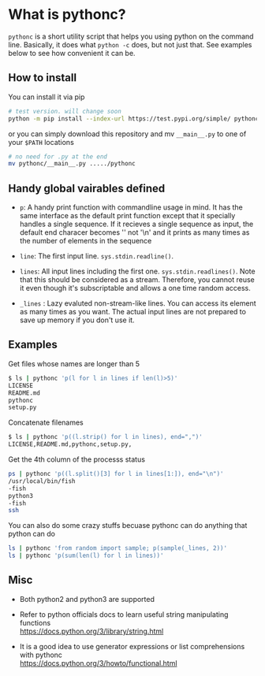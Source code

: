 # What is pythonc?

`pythonc` is a short utility script that helps you using python on the 
command line. Basically, it does what `python -c` does, but not just that.
See examples below to see how convenient it can be.


## How to install

You can install it via pip
```bash
# test version. will change soon
python -m pip install --index-url https://test.pypi.org/simple/ pythonc-test
```

or you can simply download this repository and mv `__main__.py` to
one of your `$PATH` locations
```bash
# no need for .py at the end
mv pythonc/__main__.py ...../pythonc
```


## Handy global vairables defined

* `p`: A handy print function with commandline usage in mind. It has the
same interface as the default print function except that it specially
handles a single sequence. If it recieves a single sequence as input, the
default end characer becomes '' not '\n' and it prints as many times as 
the number of  elements in the sequence

* `line`: The first input line. `sys.stdin.readline()`.

* `lines`: All input lines including the first one.
`sys.stdin.readlines()`. Note that this should be considered
as a stream. Therefore, you cannot reuse it even though
it's subscriptable and allows a one time random access.

* `_lines` : Lazy evaluted non-stream-like lines. You can access
its element as many times as you want. The actual input lines
are not prepared to save up memory if you don't use it.


## Examples

Get files whose names are longer than 5  
```bash
$ ls | pythonc 'p(l for l in lines if len(l)>5)'
LICENSE
README.md
pythonc
setup.py
```

Concatenate filenames  
```bash
$ ls | pythonc 'p((l.strip() for l in lines), end=",")'
LICENSE,README.md,pythonc,setup.py,
```

Get the 4th column of the processs status  
```bash
ps | pythonc 'p((l.split()[3] for l in lines[1:]), end="\n")'
/usr/local/bin/fish
-fish
python3
-fish
ssh
```

You can also do some crazy stuffs becuase pythonc can do anything
that python can do  
```bash
ls | pythonc 'from random import sample; p(sample(_lines, 2))'
ls | pythonc 'p(sum(len(l) for l in lines))'
```


## Misc

* Both python2 and python3 are supported

* Refer to python officials docs to learn useful string manipulating functions  
https://docs.python.org/3/library/string.html

* It is a good idea to use generator expressions or list comprehensions
with pythonc  
https://docs.python.org/3/howto/functional.html
